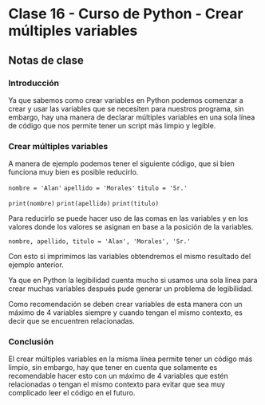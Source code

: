 # Clase 16 - Curso de Python - Crear múltiples variables

## Notas de clase


### Introducción
Ya que sabemos como crear variables en Python podemos comenzar a crear y usar las variables que se necesiten para nuestros programa, sin embargo, hay una manera de declarar múltiples variables en una sola línea de código que nos permite tener un script más limpio y legible.


### Crear múltiples variables

A manera de ejemplo podemos tener el siguiente código, que si bien funciona muy bien es posible reducirlo.

`nombre = 'Alan'`
`apellido = 'Morales'`
`titulo = 'Sr.'`

`print(nombre)`
`print(apellido)`
`print(titulo)`

Para reducirlo se puede hacer uso de las comas en las variables y en los valores donde los valores se asignan en base a la posición de la variables.

`nombre, apellido, titulo = 'Alan', 'Morales', 'Sr.'`

Con esto si imprimimos las variables obtendremos el mismo resultado del ejemplo anterior.

Ya que en Python la legibilidad cuenta mucho si usamos una sola línea para crear muchas variables después pude generar un problema de legibilidad.

Como recomendación se deben crear variables de esta manera con un máximo de 4 variables siempre y cuando tengan el mismo contexto, es decir que se encuentren relacionadas.


### Conclusión 

El crear múltiples variables en la misma línea permite tener un código más limpio, sin embargo, hay que tener en cuenta que solamente es recomendable hacer esto con un máximo de 4 variables que estén relacionadas o tengan el mismo contexto para evitar que sea muy complicado leer el código en el futuro.